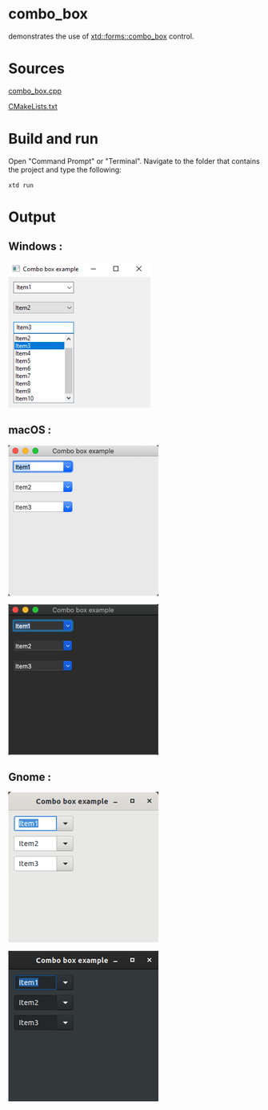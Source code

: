 # combo_box

demonstrates the use of [xtd::forms::combo_box](../../../xtd.forms/include/xtd/forms/combo_box.hpp) control.

# Sources

[combo_box.cpp](combo_box.cpp)

[CMakeLists.txt](CMakeLists.txt)

# Build and run

Open "Command Prompt" or "Terminal". Navigate to the folder that contains the project and type the following:

```shell
xtd run
```

# Output

## Windows :

![Screenshot](../../../docs/pictures/examples/combo_box_w.png)

## macOS :

![Screenshot](../../../docs/pictures/examples/combo_box_m.png)

![Screenshot](../../../docs/pictures/examples/combo_box_md.png)

## Gnome :

![Screenshot](../../../docs/pictures/examples/combo_box_g.png)

![Screenshot](../../../docs/pictures/examples/combo_box_gd.png)
